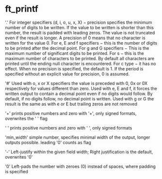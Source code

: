 # ft_printf

'.'
For integer specifiers (d, i, o, u, x, X) − precision specifies the minimum number of digits to be written. If the value to be written is shorter than this number, the result is padded with leading zeros. The value is not truncated even if the result is longer. A precision of 0 means that no character is written for the value 0. For e, E and f specifiers − this is the number of digits to be printed after the decimal point. For g and G specifiers − This is the maximum number of significant digits to be printed. For s − this is the maximum number of characters to be printed. By default all characters are printed until the ending null character is encountered. For c type − it has no effect. When no precision is specified, the default is 1. If the period is specified without an explicit value for precision, 0 is assumed.

'#'
Used with o, x or X specifiers the value is preceded with 0, 0x or 0X respectively for values different than zero. Used with e, E and f, it forces the written output to contain a decimal point even if no digits would follow. By default, if no digits follow, no decimal point is written. Used with g or G the result is the same as with e or E but trailing zeros are not removed

'+'
prints positive numbers and zero with '+', only signed formats, overwrites the ' ' flag

' '
prints positive numbers and zero with ' ', only signed formats

'min_width'
simple number, specifies minimal width of the output, longer outputs possible. leading '0' counts as flag

'-'
Left-justify within the given field width; Right justification is the default, overwrites '0'

'0'
Left-pads the number with zeroes (0) instead of spaces, where padding is specified
